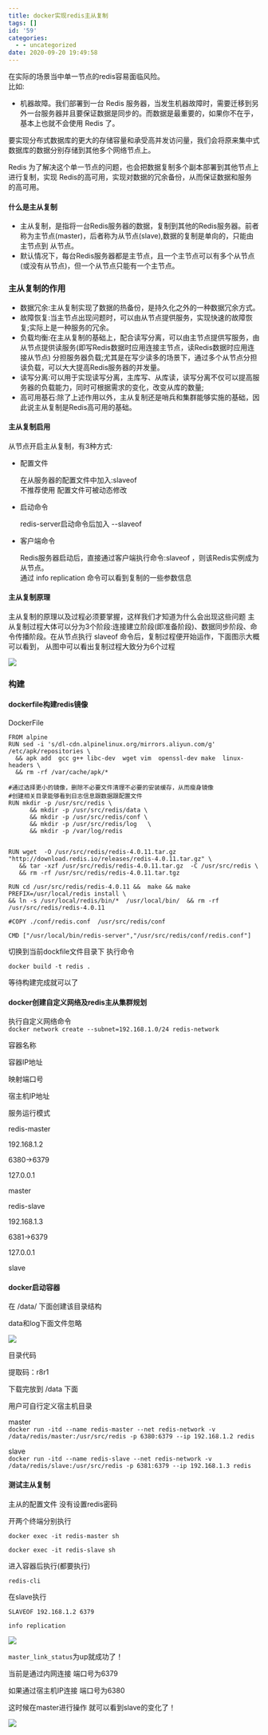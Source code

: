 ```yaml
---
title: docker实现redis主从复制
tags: []
id: '59'
categories:
  - - uncategorized
date: 2020-09-20 19:49:58
---
```


在实际的场景当中单一节点的redis容易面临风险。  
比如:

*   机器故障。我们部署到一台 Redis 服务器，当发生机器故障时，需要迁移到另外一台服务器并且要保证数据是同步的。而数据是最重要的，如果你不在乎， 基本上也就不会使用 Redis 了。

要实现分布式数据库的更大的存储容量和承受高并发访问量，我们会将原来集中式数据库的数据分别存储到其他多个网络节点上。

Redis 为了解决这个单一节点的问题，也会把数据复制多个副本部署到其他节点上进行复制，实现 Redis的高可用，实现对数据的冗余备份，从而保证数据和服务 的高可用。

#### 什么是主从复制

*   主从复制，是指将一台Redis服务器的数据，复制到其他的Redis服务器。前者称为主节点(master)，后者称为从节点(slave),数据的复制是单向的，只能由主节点到 从节点。
*   默认情况下，每台Redis服务器都是主节点，且一个主节点可以有多个从节点(或没有从节点)，但一个从节点只能有一个主节点。

### 主从复制的作用

*   数据冗余:主从复制实现了数据的热备份，是持久化之外的一种数据冗余方式。
*   故障恢复:当主节点出现问题时，可以由从节点提供服务，实现快速的故障恢复;实际上是一种服务的冗余。
*   负载均衡:在主从复制的基础上，配合读写分离，可以由主节点提供写服务，由从节点提供读服务(即写Redis数据时应用连接主节点，读Redis数据时应用连接从节点) 分担服务器负载;尤其是在写少读多的场景下，通过多个从节点分担读负载，可以大大提高Redis服务器的并发量。
*   读写分离:可以用于实现读写分离，主库写、从库读，读写分离不仅可以提高服务器的负载能力，同时可根据需求的变化，改变从库的数量;
*   高可用基石:除了上述作用以外，主从复制还是哨兵和集群能够实施的基础，因此说主从复制是Redis高可用的基础。

#### 主从复制启用

从节点开启主从复制，有3种方式:

*   配置文件
    
    在从服务器的配置文件中加入:slaveof  
    不推荐使用 配置文件可被动态修改
    
*   启动命令
    
    redis-server启动命令后加入 --slaveof
    
*   客户端命令
    
    Redis服务器启动后，直接通过客户端执行命令:slaveof ，则该Redis实例成为从节点。  
    通过 info replication 命令可以看到复制的一些参数信息
    

#### 主从复制原理

主从复制的原理以及过程必须要掌握，这样我们才知道为什么会出现这些问题 主从复制过程大体可以分为3个阶段:连接建立阶段(即准备阶段)、数据同步阶段、命令传播阶段。在从节点执行 slaveof 命令后，复制过程便开始运作，下面图示大概可以看到， 从图中可以看出复制过程大致分为6个过程

![](http://qiniu.gaobinzhan.com/2019/12/19/55f5372ea5837.png)

### 构建

#### dockerfile构建redis镜像

DockerFile

```
FROM alpine
RUN sed -i 's/dl-cdn.alpinelinux.org/mirrors.aliyun.com/g' /etc/apk/repositories \
  && apk add  gcc g++ libc-dev  wget vim  openssl-dev make  linux-headers \
  && rm -rf /var/cache/apk/*

#通过选择更小的镜像，删除不必要文件清理不必要的安装缓存，从而瘦身镜像
#创建相关目录能够看到日志信息跟数据跟配置文件
RUN mkdir -p /usr/src/redis \
      && mkdir -p /usr/src/redis/data \
      && mkdir -p /usr/src/redis/conf \
      && mkdir -p /usr/src/redis/log   \
      && mkdir -p /var/log/redis


RUN wget  -O /usr/src/redis/redis-4.0.11.tar.gz  "http://download.redis.io/releases/redis-4.0.11.tar.gz" \
   && tar -xzf /usr/src/redis/redis-4.0.11.tar.gz  -C /usr/src/redis \
   && rm -rf /usr/src/redis/redis-4.0.11.tar.tgz

RUN cd /usr/src/redis/redis-4.0.11 &&  make && make PREFIX=/usr/local/redis install \
&& ln -s /usr/local/redis/bin/*  /usr/local/bin/  && rm -rf /usr/src/redis/redis-4.0.11

#COPY ./conf/redis.conf  /usr/src/redis/conf

CMD ["/usr/local/bin/redis-server","/usr/src/redis/conf/redis.conf"]
```

切换到当前dockfile文件目录下 执行命令

`docker build -t redis .`

等待构建完成就可以了

#### docker创建自定义网络及redis主从集群规划

执行自定义网络命令  
`docker network create --subnet=192.168.1.0/24 redis-network`

容器名称

容器IP地址

映射端口号

宿主机IP地址

服务运行模式

redis-master

192.168.1.2

6380->6379

127.0.0.1

master

redis-slave

192.168.1.3

6381->6379

127.0.0.1

slave

#### docker启动容器

在 /data/ 下面创建该目录结构

data和log下面文件忽略

![](http://qiniu.gaobinzhan.com/2019/12/19/45619a5aa919b.png)

目录代码

提取码：r8r1

下载完放到 /data 下面

用户可自行定义宿主机目录

master  
`docker run -itd --name redis-master --net redis-network -v /data/redis/master:/usr/src/redis -p 6380:6379 --ip 192.168.1.2 redis`

slave  
`docker run -itd --name redis-slave --net redis-network -v /data/redis/slave:/usr/src/redis -p 6381:6379 --ip 192.168.1.3 redis`

#### 测试主从复制

主从的配置文件 没有设置redis密码

开两个终端分别执行

`docker exec -it redis-master sh`

`docker exec -it redis-slave sh`

进入容器后执行(都要执行)

`redis-cli`

在slave执行

`SLAVEOF 192.168.1.2 6379`

`info replication`

![](http://qiniu.gaobinzhan.com/2019/12/19/1c2dc132f6731.png)

`master_link_status`为up就成功了！

当前是通过内网连接 端口号为6379

如果通过宿主机IP连接 端口号为6380

这时候在master进行操作 就可以看到slave的变化了！

![](http://qiniu.gaobinzhan.com/2019/12/19/639b41e07023f.png)